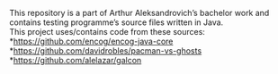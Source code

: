 This repository is a part of Arthur Aleksandrovich’s bachelor work and contains testing programme’s source files written in Java.  
This project uses/contains code from these sources: 
*https://github.com/encog/encog-java-core
*https://github.com/davidrobles/pacman-vs-ghosts
*https://github.com/alelazar/galcon
